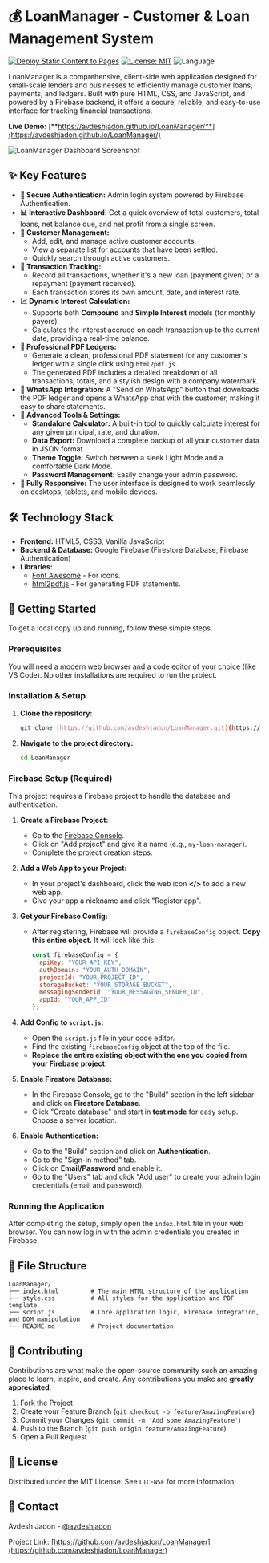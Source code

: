 # 💰 LoanManager - Customer & Loan Management System

[![Deploy Static Content to Pages](https://github.com/avdeshjadon/LoanManager/actions/workflows/static.yml/badge.svg)](https://github.com/avdeshjadon/LoanManager/actions/workflows/static.yml)
[![License: MIT](https://img.shields.io/badge/License-MIT-yellow.svg)](https://opensource.org/licenses/MIT)
![Language](https://img.shields.io/github/languages/top/avdeshjadon/LoanManager)

LoanManager is a comprehensive, client-side web application designed for small-scale lenders and businesses to efficiently manage customer loans, payments, and ledgers. Built with pure HTML, CSS, and JavaScript, and powered by a Firebase backend, it offers a secure, reliable, and easy-to-use interface for tracking financial transactions.

**Live Demo:** [**https://avdeshjadon.github.io/LoanManager/**](https://avdeshjadon.github.io/LoanManager/)

![LoanManager Dashboard Screenshot](https://user-images.githubusercontent.com/83849548/204313550-6111f148-3601-4447-987d-4560ea51cf93.png)


## ✨ Key Features

* **🔐 Secure Authentication:** Admin login system powered by Firebase Authentication.
* **📊 Interactive Dashboard:** Get a quick overview of total customers, total loans, net balance due, and net profit from a single screen.
* **👥 Customer Management:**
    * Add, edit, and manage active customer accounts.
    * View a separate list for accounts that have been settled.
    * Quickly search through active customers.
* **💸 Transaction Tracking:**
    * Record all transactions, whether it's a new loan (payment given) or a repayment (payment received).
    * Each transaction stores its own amount, date, and interest rate.
* **📈 Dynamic Interest Calculation:**
    * Supports both **Compound** and **Simple Interest** models (for monthly payers).
    * Calculates the interest accrued on each transaction up to the current date, providing a real-time balance.
* **🧾 Professional PDF Ledgers:**
    * Generate a clean, professional PDF statement for any customer's ledger with a single click using `html2pdf.js`.
    * The generated PDF includes a detailed breakdown of all transactions, totals, and a stylish design with a company watermark.
* **📱 WhatsApp Integration:** A "Send on WhatsApp" button that downloads the PDF ledger and opens a WhatsApp chat with the customer, making it easy to share statements.
* **🔧 Advanced Tools & Settings:**
    * **Standalone Calculator:** A built-in tool to quickly calculate interest for any given principal, rate, and duration.
    * **Data Export:** Download a complete backup of all your customer data in JSON format.
    * **Theme Toggle:** Switch between a sleek Light Mode and a comfortable Dark Mode.
    * **Password Management:** Easily change your admin password.
* **📱 Fully Responsive:** The user interface is designed to work seamlessly on desktops, tablets, and mobile devices.

## 🛠️ Technology Stack

* **Frontend:** HTML5, CSS3, Vanilla JavaScript
* **Backend & Database:** Google Firebase (Firestore Database, Firebase Authentication)
* **Libraries:**
    * [Font Awesome](https://fontawesome.com/) - For icons.
    * [html2pdf.js](https://github.com/eKoopmans/html2pdf.js/) - For generating PDF statements.

## 🚀 Getting Started

To get a local copy up and running, follow these simple steps.

### Prerequisites

You will need a modern web browser and a code editor of your choice (like VS Code). No other installations are required to run the project.

### Installation & Setup

1.  **Clone the repository:**
    ```sh
    git clone [https://github.com/avdeshjadon/LoanManager.git](https://github.com/avdeshjadon/LoanManager.git)
    ```

2.  **Navigate to the project directory:**
    ```sh
    cd LoanManager
    ```

### Firebase Setup (Required)

This project requires a Firebase project to handle the database and authentication.

1.  **Create a Firebase Project:**
    * Go to the [Firebase Console](https://console.firebase.google.com/).
    * Click on "Add project" and give it a name (e.g., `my-loan-manager`).
    * Complete the project creation steps.

2.  **Add a Web App to your Project:**
    * In your project's dashboard, click the web icon **</>** to add a new web app.
    * Give your app a nickname and click "Register app".

3.  **Get your Firebase Config:**
    * After registering, Firebase will provide a `firebaseConfig` object. **Copy this entire object.** It will look like this:
        ```javascript
        const firebaseConfig = {
          apiKey: "YOUR_API_KEY",
          authDomain: "YOUR_AUTH_DOMAIN",
          projectId: "YOUR_PROJECT_ID",
          storageBucket: "YOUR_STORAGE_BUCKET",
          messagingSenderId: "YOUR_MESSAGING_SENDER_ID",
          appId: "YOUR_APP_ID"
        };
        ```

4.  **Add Config to `script.js`:**
    * Open the `script.js` file in your code editor.
    * Find the existing `firebaseConfig` object at the top of the file.
    * **Replace the entire existing object with the one you copied from your Firebase project.**

5.  **Enable Firestore Database:**
    * In the Firebase Console, go to the "Build" section in the left sidebar and click on **Firestore Database**.
    * Click "Create database" and start in **test mode** for easy setup. Choose a server location.

6.  **Enable Authentication:**
    * Go to the "Build" section and click on **Authentication**.
    * Go to the "Sign-in method" tab.
    * Click on **Email/Password** and enable it.
    * Go to the "Users" tab and click "Add user" to create your admin login credentials (email and password).

### Running the Application

After completing the setup, simply open the `index.html` file in your web browser. You can now log in with the admin credentials you created in Firebase.

## 📁 File Structure

```
LoanManager/
├── index.html         # The main HTML structure of the application
├── style.css          # All styles for the application and PDF template
├── script.js          # Core application logic, Firebase integration, and DOM manipulation
└── README.md          # Project documentation
```


## 🤝 Contributing

Contributions are what make the open-source community such an amazing place to learn, inspire, and create. Any contributions you make are **greatly appreciated**.

1.  Fork the Project
2.  Create your Feature Branch (`git checkout -b feature/AmazingFeature`)
3.  Commit your Changes (`git commit -m 'Add some AmazingFeature'`)
4.  Push to the Branch (`git push origin feature/AmazingFeature`)
5.  Open a Pull Request

## 📄 License

Distributed under the MIT License. See `LICENSE` for more information.

## 📧 Contact

Avdesh Jadon - [@avdeshjadon](https://github.com/avdeshjadon)

Project Link: [https://github.com/avdeshjadon/LoanManager](https://github.com/avdeshjadon/LoanManager)